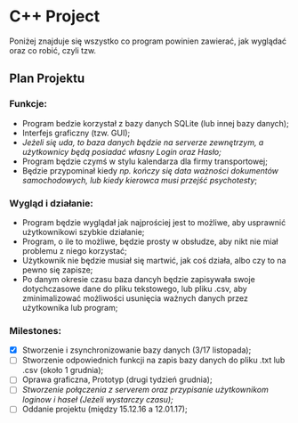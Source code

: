 # C++ Project
  Poniżej znajduje się wszystko co program powinien zawierać, jak wyglądać oraz co robić, czyli tzw.
## Plan Projektu
### Funkcje:
- Program bedzie korzystał z bazy danych SQLite (lub innej bazy danych);
- Interfejs graficzny (tzw. GUI);
- *Jeżeli się uda, to baza danych będzie na serverze zewnętrzym, a użytkownicy będą posiadać własny Login oraz Hasło;*
- Program będzie czymś w stylu kalendarza dla firmy transportowej;
- Będzie przypominał kiedy *np. kończy się data ważności dokumentów samochodowych, lub kiedy kierowca musi przejść psychotesty*;

### Wygląd i działanie:
- Program będzie wyglądał jak najprościej jest to możliwe, aby usprawnić użytkownikowi szybkie działanie;
- Program, o ile to możliwe, będzie prosty w obsłudze, aby nikt nie miał problemu z niego korzystać;
- Użytkownik nie będzie musiał się martwić, jak coś działa, albo czy to na pewno się zapisze;
- Po danym okresie czasu baza dancyh będzie zapisywała swoje dotychczasowe dane do pliku tekstowego, lub pliku .csv, aby zminimalizować możliwości usunięcia ważnych danych przez użytkownika lub program;

### Milestones:
- [X] Stworzenie i zsynchronizowanie bazy danych (3/17 listopada);
- [ ] Stworzenie odpowiednich funkcji na zapis bazy danych do pliku .txt lub .csv (około 1 grudnia);
- [ ] Oprawa graficzna, Prototyp (drugi tydzień grudnia);
- [ ] *Stworzenie połączenia z serverem oraz przypisanie użytkownikom loginow i haseł (Jeżeli wystarczy czasu);*
- [ ] Oddanie projektu (między 15.12.16 a 12.01.17);
